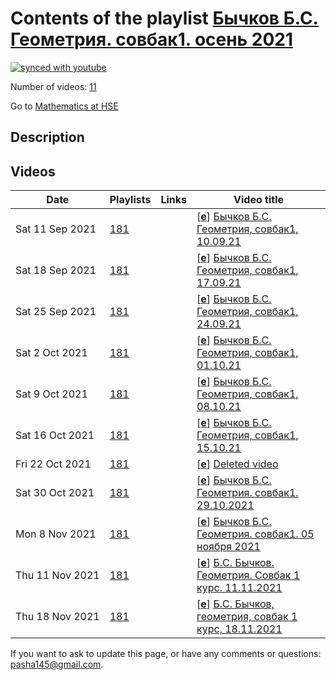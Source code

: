 # Contents of the playlist [Бычков Б.С. Геометрия. совбак1. осень 2021](https://www.youtube.com/playlist?list=PLq3E5oubNNoCw5jLhCtfZNZn49JNf_E3_)

[![synced with youtube](https://img.shields.io/github/last-commit/mathphysschool/mathphysschool.github.io/autoupdate1?label=synced%20with%20youtube)](https://github.com/mathphysschool/mathphysschool.github.io/commits/autoupdate1)

Number of videos: [11](#videos)

Go to [Mathematics at HSE](../README.md)

## Description



## Videos

|Date|Playlists|Links|Video title|
|---|---|---|---|
| Sat&nbsp;11&nbsp;Sep&nbsp;2021 | [181](../playlists/181 "Бычков Б.С. Геометрия. совбак1. осень 2021") |  | [[**e**](https://studio.youtube.com/video/cLbPBCpr5wI/edit "Edit")] [Бычков Б.С. Геометрия, совбак1, 10.09.21](https://www.youtube.com/watch?v=cLbPBCpr5wI&list=PLq3E5oubNNoCw5jLhCtfZNZn49JNf_E3_) |
| Sat&nbsp;18&nbsp;Sep&nbsp;2021 | [181](../playlists/181 "Бычков Б.С. Геометрия. совбак1. осень 2021") |  | [[**e**](https://studio.youtube.com/video/AWDk8qB6Zjw/edit "Edit")] [Бычков Б.С. Геометрия, совбак1, 17.09.21](https://www.youtube.com/watch?v=AWDk8qB6Zjw&list=PLq3E5oubNNoCw5jLhCtfZNZn49JNf_E3_) |
| Sat&nbsp;25&nbsp;Sep&nbsp;2021 | [181](../playlists/181 "Бычков Б.С. Геометрия. совбак1. осень 2021") |  | [[**e**](https://studio.youtube.com/video/4j05Hovt-zI/edit "Edit")] [Бычков Б.С. Геометрия, совбак1, 24.09.21](https://www.youtube.com/watch?v=4j05Hovt-zI&list=PLq3E5oubNNoCw5jLhCtfZNZn49JNf_E3_) |
| Sat&nbsp;2&nbsp;Oct&nbsp;2021 | [181](../playlists/181 "Бычков Б.С. Геометрия. совбак1. осень 2021") |  | [[**e**](https://studio.youtube.com/video/nyg8PvmcVIg/edit "Edit")] [Бычков Б.С. Геометрия, совбак1, 01.10.21](https://www.youtube.com/watch?v=nyg8PvmcVIg&list=PLq3E5oubNNoCw5jLhCtfZNZn49JNf_E3_) |
| Sat&nbsp;9&nbsp;Oct&nbsp;2021 | [181](../playlists/181 "Бычков Б.С. Геометрия. совбак1. осень 2021") |  | [[**e**](https://studio.youtube.com/video/JbjrDZHAwMA/edit "Edit")] [Бычков Б.С. Геометрия, совбак1, 08.10.21](https://www.youtube.com/watch?v=JbjrDZHAwMA&list=PLq3E5oubNNoCw5jLhCtfZNZn49JNf_E3_) |
| Sat&nbsp;16&nbsp;Oct&nbsp;2021 | [181](../playlists/181 "Бычков Б.С. Геометрия. совбак1. осень 2021") |  | [[**e**](https://studio.youtube.com/video/WWBwuSBXmHU/edit "Edit")] [Бычков Б.С. Геометрия, совбак1, 15.10.21](https://www.youtube.com/watch?v=WWBwuSBXmHU&list=PLq3E5oubNNoCw5jLhCtfZNZn49JNf_E3_) |
| Fri&nbsp;22&nbsp;Oct&nbsp;2021 | [181](../playlists/181 "Бычков Б.С. Геометрия. совбак1. осень 2021") |  | [[**e**](https://studio.youtube.com/video/PqDFLstz2hk/edit "Edit")] [Deleted video](https://www.youtube.com/watch?v=PqDFLstz2hk&list=PLq3E5oubNNoCw5jLhCtfZNZn49JNf_E3_ "This video is unavailable.") |
| Sat&nbsp;30&nbsp;Oct&nbsp;2021 | [181](../playlists/181 "Бычков Б.С. Геометрия. совбак1. осень 2021") |  | [[**e**](https://studio.youtube.com/video/K5TsCuhkXZw/edit "Edit")] [Бычков Б.С. Геометрия. совбак1. 29.10.2021](https://www.youtube.com/watch?v=K5TsCuhkXZw&list=PLq3E5oubNNoCw5jLhCtfZNZn49JNf_E3_) |
| Mon&nbsp;8&nbsp;Nov&nbsp;2021 | [181](../playlists/181 "Бычков Б.С. Геометрия. совбак1. осень 2021") |  | [[**e**](https://studio.youtube.com/video/fJscnA3AjNo/edit "Edit")] [Бычков Б.С. Геометрия. совбак1. 05 ноября 2021](https://www.youtube.com/watch?v=fJscnA3AjNo&list=PLq3E5oubNNoCw5jLhCtfZNZn49JNf_E3_) |
| Thu&nbsp;11&nbsp;Nov&nbsp;2021 | [181](../playlists/181 "Бычков Б.С. Геометрия. совбак1. осень 2021") |  | [[**e**](https://studio.youtube.com/video/lCRQhittfqk/edit "Edit")] [Б.С. Бычков. Геометрия. Совбак 1 курс.   11.11.2021](https://www.youtube.com/watch?v=lCRQhittfqk&list=PLq3E5oubNNoCw5jLhCtfZNZn49JNf_E3_) |
| Thu&nbsp;18&nbsp;Nov&nbsp;2021 | [181](../playlists/181 "Бычков Б.С. Геометрия. совбак1. осень 2021") |  | [[**e**](https://studio.youtube.com/video/39FL0_Ot72U/edit "Edit")] [Б.С. Бычков, геометрия, совбак 1 курс, 18.11.2021](https://www.youtube.com/watch?v=39FL0_Ot72U&list=PLq3E5oubNNoCw5jLhCtfZNZn49JNf_E3_) |


 If you want to ask to update this page, or have any comments or questions: <pasha145@gmail.com>.